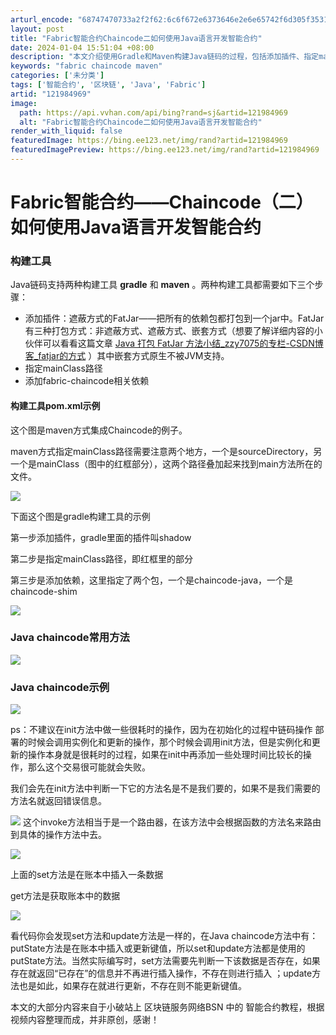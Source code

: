 ```yaml
---
arturl_encode: "68747470733a2f2f62:6c6f672e6373646e2e6e65742f6d305f35313234353539362f:61727469636c652f64657461696c732f313231393834393639"
layout: post
title: "Fabric智能合约Chaincode二如何使用Java语言开发智能合约"
date: 2024-01-04 15:51:04 +08:00
description: "本文介绍使用Gradle和Maven构建Java链码的过程，包括添加插件、指定mainClass路径"
keywords: "fabric chaincode maven"
categories: ['未分类']
tags: ['智能合约', '区块链', 'Java', 'Fabric']
artid: "121984969"
image:
  path: https://api.vvhan.com/api/bing?rand=sj&artid=121984969
  alt: "Fabric智能合约Chaincode二如何使用Java语言开发智能合约"
render_with_liquid: false
featuredImage: https://bing.ee123.net/img/rand?artid=121984969
featuredImagePreview: https://bing.ee123.net/img/rand?artid=121984969
---
```


# Fabric智能合约——Chaincode（二）如何使用Java语言开发智能合约

### 构建工具

Java链码支持两种构建工具
**gradle**
和
**maven**
。两种构建工具都需要如下三个步骤：

* 添加插件：遮蔽方式的FatJar——把所有的依赖包都打包到一个jar中。FatJar有三种打包方式：非遮蔽方式、遮蔽方式、嵌套方式（想要了解详细内容的小伙伴可以看看这篇文章
  [Java 打包 FatJar 方法小结_zzy7075的专栏-CSDN博客_fatjar的方式](https://blog.csdn.net/zzy7075/article/details/109527811 "Java 打包 FatJar 方法小结_zzy7075的专栏-CSDN博客_fatjar的方式")
  ）其中嵌套方式原生不被JVM支持。
* 指定mainClass路径
* 添加fabric-chaincode相关依赖

#### 构建工具pom.xml示例

这个图是maven方式集成Chaincode的例子。

maven方式指定mainClass路径需要注意两个地方，一个是sourceDirectory，另一个是mainClass（图中的红框部分），这两个路径叠加起来找到main方法所在的文件。

![](https://i-blog.csdnimg.cn/blog_migrate/e09cda8239ceba1fb7dde3f2c0c9f793.png)

下面这个图是gradle构建工具的示例

第一步添加插件，gradle里面的插件叫shadow

第二步是指定mainClass路径，即红框里的部分

第三步是添加依赖，这里指定了两个包，一个是chaincode-java，一个是chaincode-shim

![](https://i-blog.csdnimg.cn/blog_migrate/bf5b89468e5d46c6f616521217fb2e1d.png)

### Java chaincode常用方法

![](https://i-blog.csdnimg.cn/blog_migrate/c13d3a9e921fff671ac7315b680f120b.png)

### Java chaincode示例

![](https://i-blog.csdnimg.cn/blog_migrate/7ac711ec7a9bef722d0a428eb1056d2a.png)

ps：不建议在init方法中做一些很耗时的操作，因为在初始化的过程中链码操作 部署的时候会调用实例化和更新的操作，那个时候会调用init方法，但是实例化和更新的操作本身就是很耗时的过程，如果在init中再添加一些处理时间比较长的操作，那么这个交易很可能就会失败。

我们会先在init方法中判断一下它的方法名是不是我们要的，如果不是我们需要的方法名就返回错误信息。

![](https://i-blog.csdnimg.cn/blog_migrate/4d32402622ffe03463457dc37a948134.png)
这个invoke方法相当于是一个路由器，在该方法中会根据函数的方法名来路由到具体的操作方法中去。

![](https://i-blog.csdnimg.cn/blog_migrate/f41951166547fd486635d078bb38e89b.png)

上面的set方法是在账本中插入一条数据

get方法是获取账本中的数据

![](https://i-blog.csdnimg.cn/blog_migrate/7bc01f0cf79b3aeec5d6eecb0cc0aa6b.png)

看代码你会发现set方法和update方法是一样的，在Java chaincode方法中有：putState方法是在账本中插入或更新键值，所以set和update方法都是使用的putState方法。当然实际编写时，set方法需要先判断一下该数据是否存在，如果存在就返回“已存在”的信息并不再进行插入操作，不存在则进行插入 ；update方法也是如此，如果存在就进行更新，不存在则不能更新键值。

本文的大部分内容来自于小破站上 区块链服务网络BSN 中的 智能合约教程，根据视频内容整理而成，并非原创，感谢！